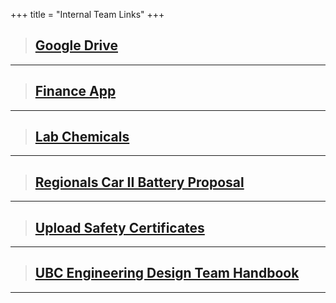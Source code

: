 +++
title = "Internal Team Links"
+++

> ## [Google Drive](https://drive.google.com/drive/u/1/folders/0BxA5RJPqh-P_WlZvTlRvMi1GV00)

---

> ## [Finance App](http://finance.ubcchemecar.com/)

---

> ## [Lab Chemicals](https://l.facebook.com/l.php?u=https%3A%2F%2Fdocs.google.com%2Fspreadsheets%2Fd%2F1zPqP23Z02I8iavZ902oKUTuOukcSbLERkJTW3zqJMJU%2Fedit%23gid%3D0&h=oAQFsbOdl)

---

> ## [Regionals Car II Battery Proposal](/docs/Battery-Proposal-Al-C-Battery.docx)

---

> ## [Upload Safety Certificates](https://form.jotform.com/62887715352263)

---

> ## [UBC Engineering Design Team Handbook](/docs/EDT_handbook.pdf)

---